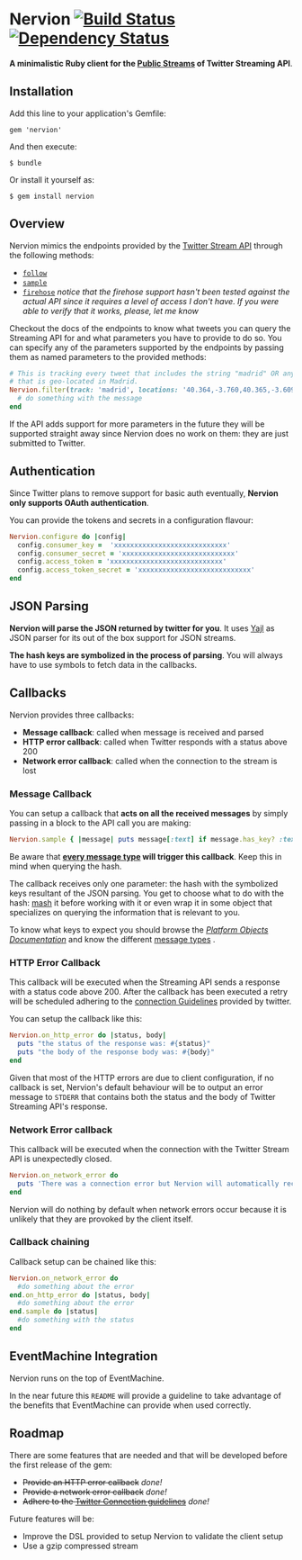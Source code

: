 # Nervion [![Build Status](https://secure.travis-ci.org/jacegu/nervion.png?branch=master)][travis] [![Dependency Status](https://gemnasium.com/jacegu/nervion.png?travis)][gemnasium]

**A minimalistic Ruby client for the
[Public Streams](https://dev.twitter.com/docs/streaming-apis/streams/public)
of Twitter Streaming API**.

[travis]: http://travis-ci.org/jacegu/nervion
[gemnasium]: https://gemnasium.com/jacegu/nervion



## Installation

Add this line to your application's Gemfile:

    gem 'nervion'

And then execute:

    $ bundle

Or install it yourself as:

    $ gem install nervion



## Overview

Nervion mimics the endpoints provided by the
[Twitter Stream API](https://dev.twitter.com/docs/streaming-apis)
through the following methods:

- [`follow`](https://dev.twitter.com/docs/api/1/post/statuses/filter)
- [`sample`](https://dev.twitter.com/docs/api/1/get/statuses/sample)
- [`firehose`](https://dev.twitter.com/docs/api/1/get/statuses/firehose)
*notice that the firehose support hasn't been tested against the actual API
since it requires a level of access I don't have. If you were able to verify
that it works, please, let me know*

Checkout the docs of the endpoints to know what tweets you can query the
Streaming API for and what parameters you have to provide to do so. You can
specify any of the parameters supported by the endpoints by passing them
as named parameters to the provided methods:

```ruby
# This is tracking every tweet that includes the string "madrid" OR any tweet
# that is geo-located in Madrid.
Nervion.filter(track: 'madrid', locations: '40.364,-3.760,40.365,-3.609') do |message|
  # do something with the message
end
```

If the API adds support for more parameters in the future they will be supported
straight away since Nervion does no work on them: they are just submitted to
Twitter.



## Authentication

Since Twitter plans to remove support for basic auth eventually, **Nervion only
supports OAuth authentication**.

You can provide the tokens and secrets in a configuration flavour:

```ruby
Nervion.configure do |config|
  config.consumer_key =  'xxxxxxxxxxxxxxxxxxxxxxxxxxxx'
  config.consumer_secret = 'xxxxxxxxxxxxxxxxxxxxxxxxxxxx'
  config.access_token = 'xxxxxxxxxxxxxxxxxxxxxxxxxxxx'
  config.access_token_secret = 'xxxxxxxxxxxxxxxxxxxxxxxxxxxx'
end
```



## JSON Parsing

**Nervion will parse the JSON returned by twitter for you**. It uses
[Yajl](https://github.com/brianmario/yajl-ruby) as JSON parser for its out of
the box support for JSON streams.

**The hash keys are symbolized in the process of parsing**. You will always have
to use symbols to fetch data in the callbacks.



## Callbacks

Nervion provides three callbacks:

- **Message callback**: called when message is received and parsed
- **HTTP error callback**: called when Twitter responds with a status above 200
- **Network error callback**: called when the connection to the stream is lost


### Message Callback

You can setup a callback that **acts on all the received messages** by simply
passing in a block to the API call you are making:

```ruby
Nervion.sample { |message| puts message[:text] if message.has_key? :text }
```

Be aware that
**[every message type](https://dev.twitter.com/docs/streaming-apis/messages)
will trigger this callback**. Keep this in mind when querying the hash.

The callback receives only one parameter: the hash with the symbolized keys
resultant of the JSON parsing. You get to choose what to do with the hash:
[mash](https://github.com/intridea/hashie) it before working with it or even
wrap it in some object that specializes on querying the information that is
relevant to you.

To know what keys to expect you should browse the
[*Platform Objects Documentation*](https://dev.twitter.com/docs/platform-objects/tweets)
and know the different
[message types](https://dev.twitter.com/docs/streaming-apis/messages)
.


### HTTP Error Callback

This callback will be executed when the Streaming API sends a response with a
status code above 200. After the callback has been executed a retry will be
scheduled adhering to the
[connection Guidelines](https://dev.twitter.com/docs/streaming-api/concepts#connecting)
provided by twitter.

You can setup the callback like this:

```ruby
Nervion.on_http_error do |status, body|
  puts "the status of the response was: #{status}"
  puts "the body of the response body was: #{body}"
end
```

Given that most of the HTTP errors are due to client configuration, if no
callback is set, Nervion's default behaviour will be to output an error message
to `STDERR` that contains both the status and the body of Twitter Streaming
API's response.


### Network Error callback

This callback will be executed when the connection with the Twitter Stream API
is unexpectedly closed.

```ruby
Nervion.on_network_error do
  puts 'There was a connection error but Nervion will automatically reconnect'
end
```

Nervion will do nothing by default when network errors occur because it is
unlikely that they are provoked by the client itself.


### Callback chaining

Callback setup can be chained like this:

```ruby
Nervion.on_network_error do
  #do something about the error
end.on_http_error do |status, body|
  #do something about the error
end.sample do |status|
  #do something with the status
end
```



## EventMachine Integration

Nervion runs on the top of EventMachine.

In the near future this `README` will provide a guideline to take advantage of
the benefits that EventMachine can provide when used correctly.

## Roadmap

There are some features that are needed and that will be developed before the first
release of the gem:

  - <del>Provide an HTTP error callback</del> *done!*
  - <del>Provide a network error callback</del> *done!*
  - <del>Adhere to the
  [Twitter Connection guidelines](https://dev.twitter.com/docs/streaming-api/concepts#connecting)</del>
  *done!*

Future features will be:

  - Improve the DSL provided to setup Nervion to validate the client setup
  - Use a gzip compressed stream

